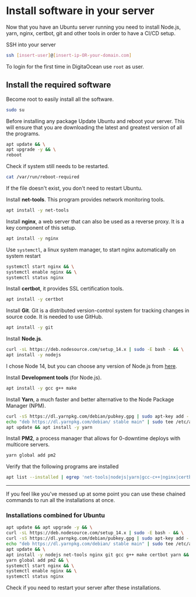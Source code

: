 # Install software in your server

Now that you have an Ubuntu server running you need to install Node.js, yarn, nginx, certbot, git and other tools in order to have a CI/CD setup.

SSH into your server

```sh
ssh [insert-user]@[insert-ip-OR-your-domain.com]
```
To login for the first time in DigitaOcean use `root` as user.

## Install the required software

Become root to easily install all the software.

```sh
sudo su
```

Before installing any package Update Ubuntu and reboot your server. This will ensure that you are downloading the latest and greatest version of all the programs.

```sh
apt update && \
apt upgrade -y && \
reboot
```

Check if system still needs to be restarted.

```sh
cat /var/run/reboot-required
```

If the file doesn't exist, you don't need to restart Ubuntu.

Install **net-tools**. This program provides network monitoring tools.

```sh
apt install -y net-tools
```

Install **nginx**, a web server that can also be used as a reverse proxy. It is a key component of this setup.

```sh
apt install -y nginx
```

Use `systemctl`, a linux system manager, to start nginx automatically on system restart
```sh
systemctl start nginx && \
systemctl enable nginx && \
systemctl status nginx
```

Install **certbot**, it provides SSL certification tools.
```sh
apt install -y certbot 
```

Install **Git**. Git is a distributed version-control system for tracking changes in source code. It is needed to use GitHub.
```sh
apt install -y git
```

Install **Node.js**.

```sh
curl -sL https://deb.nodesource.com/setup_14.x | sudo -E bash - && \
apt install -y nodejs
```

I chose Node 14, but you can choose any version of Node.js from [here](https://github.com/nodesource/distributions/blob/master/README.md).

Install **Development tools** (for Node.js).
```sh
apt install -y gcc g++ make
```

Install **Yarn**, a much faster and better alternative to the Node Package Manager (NPM).

```sh
curl -sS https://dl.yarnpkg.com/debian/pubkey.gpg | sudo apt-key add - && \
echo "deb https://dl.yarnpkg.com/debian/ stable main" | sudo tee /etc/apt/sources.list.d/yarn.list && \
apt update && apt install -y yarn
```

Install **PM2**, a process manager that allows for 0-downtime deploys with multicore servers.

```sh
yarn global add pm2
```

Verify that the following programs are installed

```sh
apt list --installed | egrep 'net-tools|nodejs|yarn|gcc-c++|nginx|certbot|git'
```

---

If you feel like you've messed up at some point you can use these chained commands to run all the installations at once.

### Installations combined for Ubuntu

```sh
apt update && apt upgrade -y && \
curl -sL https://deb.nodesource.com/setup_14.x | sudo -E bash - && \
curl -sS https://dl.yarnpkg.com/debian/pubkey.gpg | sudo apt-key add - && \
echo "deb https://dl.yarnpkg.com/debian/ stable main" | sudo tee /etc/apt/sources.list.d/yarn.list && \
apt update && \
apt install -y nodejs net-tools nginx git gcc g++ make certbot yarn && \
yarn global add pm2 && \
systemctl start nginx && \
systemctl enable nginx && \
systemctl status nginx
```

Check if you need to restart your server after these installations.
